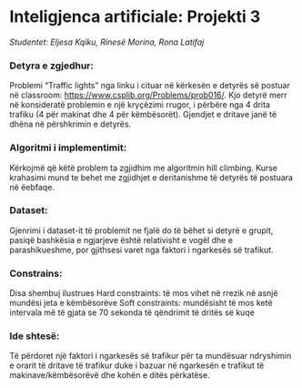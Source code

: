 # Inteligjenca artificiale: Projekti 3
*Studentet: Eljesa Kqiku, Rinesë Morina, Rona Latifaj* 
### Detyra e zgjedhur:
Problemi “Traffic lights” nga linku i cituar në kërkesën e detyrës së postuar në classroom: https://www.csplib.org/Problems/prob016/. Kjo detyrë merr në konsideratë problemin e një kryçëzimi rrugor, i përbëre nga 4 drita trafiku (4 për makinat dhe 4 për këmbësorët). Gjendjet e dritave janë të dhëna në përshkrimin e detyrës.
### Algoritmi i implementimit:
Kërkojmë që këtë problem ta zgjidhim me algoritmin hill climbing. Kurse krahasimi mund te behet me zgjidhjet e deritanishme të detyrës të postuara në ëebfaqe.
### Dataset:
Gjenrimi i dataset-it të problemit ne fjalë do të bëhet si detyrë e grupit, pasiqë bashkësia e ngjarjeve është relativisht e vogël dhe e parashikueshme, por gjithsesi varet nga faktori i ngarkesës së trafikut.
### Constrains:
Disa shembuj ilustrues
Hard constraints: të mos vihet në rrezik në asnjë mundësi jeta e këmbësorëve
Soft constraints: mundësisht të mos ketë intervala më të gjata se 70 sekonda të qëndrimit të dritës së kuqe
### Ide shtesë:
Të përdoret një faktori i ngarkesës së trafikur për ta mundësuar ndryshimin e orarit të dritave të trafikur duke i bazuar në ngarkesën e trafikut të makinave/këmbësorëvë dhe kohën e ditës përkatëse.

